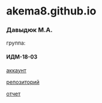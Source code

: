 # akema8.github.io

### Давыдюк М.А. 

группа: 
#### ИДМ-18-03

[аккаунт](https://github.com/Akema8)

[репозиторий](https://github.com/Akema8/akema8.github.io)

[отчет](https://github.com/Akema8/akema8.github.io/blob/master/report)

